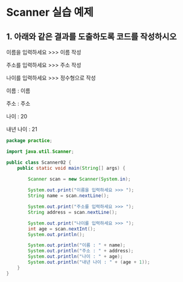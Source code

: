 # Scanner 실습 예제

## 1. 아래와 같은 결과를 도출하도록 코드를 작성하시오

이름을 입력하세요 >>> 이름 작성

주소를 입력하세요 >>> 주소 작성

나이를 입력하세요 >>> 정수형으로 작성

이름 : 이름

주소 : 주소

나이 : 20

내년 나이 : 21

```Java
package practice;

import java.util.Scanner;

public class Scanner02 {
    public static void main(String[] args) {
        
        Scanner scan = new Scanner(System.in);

        System.out.print("이름을 입력하세요 >>> ");
        String name = scan.nextLine();

        System.out.print("주소를 입력하세요 >>> ");
        String address = scan.nextLine();

        System.out.print("나이를 입력하세요 >>> ");
        int age = scan.nextInt();
        System.out.println();

        System.out.println("이름 : " + name);
        System.out.println("주소 : " + address);
        System.out.println("나이 : " + age);
        System.out.println("내년 나이 : " + (age + 1));
    }
}
```
